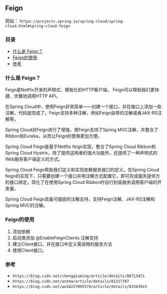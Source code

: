 ## Feign

网站： `https://projects.spring.io/spring-cloud/spring-cloud.html#spring-cloud-feign`

### 目录
* [什么是 Feign？](#什么是-Feign？)
* [Feign的使用](#Feign的使用)
* [参考](#参考)

### 什么是 Feign？
Feign是Netflix开发的声明式、模板化的HTTP客户端， Feign可以帮助我们更快捷、优雅地调用HTTP API。

在Spring Cloud中，使用Feign非常简单——创建一个接口，并在接口上添加一些注解，代码就完成了。Feign支持多种注解，例如Feign自带的注解或者JAX-RS注解等。

Spring Cloud对Feign进行了增强，使Feign支持了Spring MVC注解，并整合了Ribbon和Eureka，从而让Feign的使用更加方便。

Spring Cloud Feign是基于Netflix feign实现，整合了Spring Cloud Ribbon和Spring Cloud Hystrix，除了提供这两者的强大功能外，还提供了一种声明式的Web服务客户端定义的方式。

Spring Cloud Feign帮助我们定义和实现依赖服务接口的定义。在Spring Cloud feign的实现下，只需要创建一个接口并用注解方式配置它，即可完成服务提供方的接口绑定，简化了在使用Spring Cloud Ribbon时自行封装服务调用客户端的开发量。

Spring Cloud Feign具备可插拔的注解支持，支持Feign注解、JAX-RS注解和Spring MVC的注解。

### Feign的使用
1. 添加依赖
2. 启动类添加 @EnableFeignClients 注解支持
3. 建立Client接口，并在接口中定义需调用的服务方法
4. 使用Client接口。

### 参考
* `https://blog.csdn.net/chengqiuming/article/details/80713471`
* `https://blog.csdn.net/antma/article/details/81317707`
* `https://blog.csdn.net/wo18237095579/article/details/83343915`
